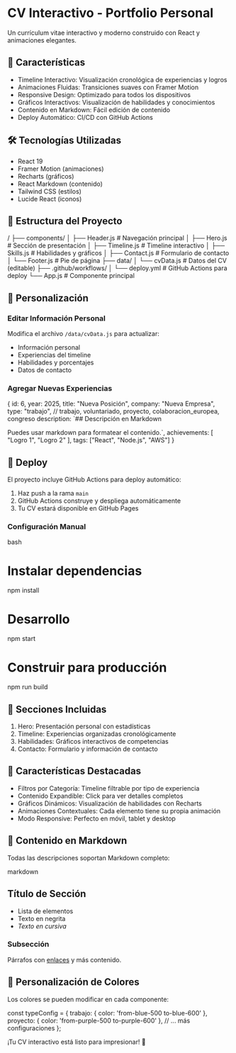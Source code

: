 # CV Interactivo - Portfolio Personal

Un currículum vitae interactivo y moderno construido con React y animaciones elegantes.

## 🚀 Características

- Timeline Interactivo: Visualización cronológica de experiencias y logros
- Animaciones Fluidas: Transiciones suaves con Framer Motion
- Responsive Design: Optimizado para todos los dispositivos
- Gráficos Interactivos: Visualización de habilidades y conocimientos
- Contenido en Markdown: Fácil edición de contenido
- Deploy Automático: CI/CD con GitHub Actions

## 🛠️ Tecnologías Utilizadas

- React 19
- Framer Motion (animaciones)
- Recharts (gráficos)
- React Markdown (contenido)
- Tailwind CSS (estilos)
- Lucide React (iconos)

## 📁 Estructura del Proyecto


/
├── components/
│   ├── Header.js          # Navegación principal
│   ├── Hero.js           # Sección de presentación
│   ├── Timeline.js       # Timeline interactivo
│   ├── Skills.js         # Habilidades y gráficos
│   ├── Contact.js        # Formulario de contacto
│   └── Footer.js         # Pie de página
├── data/
│   └── cvData.js         # Datos del CV (editable)
├── .github/workflows/
│   └── deploy.yml        # GitHub Actions para deploy
└── App.js                # Componente principal


## 🎨 Personalización

### Editar Información Personal

Modifica el archivo `/data/cvData.js` para actualizar:

- Información personal
- Experiencias del timeline
- Habilidades y porcentajes
- Datos de contacto

### Agregar Nuevas Experiencias


{
  id: 6,
  year: 2025,
  title: "Nueva Posición",
  company: "Nueva Empresa",
  type: "trabajo", // trabajo, voluntariado, proyecto, colaboracion_europea, congreso
  description: `## Descripción en Markdown
  
  Puedes usar markdown para formatear el contenido.`,
  achievements: [
    "Logro 1",
    "Logro 2"
  ],
  tags: ["React", "Node.js", "AWS"]
}


## 🚀 Deploy

El proyecto incluye GitHub Actions para deploy automático:

1. Haz push a la rama `main`
2. GitHub Actions construye y despliega automáticamente
3. Tu CV estará disponible en GitHub Pages

### Configuración Manual

bash
# Instalar dependencias
npm install

# Desarrollo
npm start

# Construir para producción
npm run build


## 📱 Secciones Incluidas

1. Hero: Presentación personal con estadísticas
2. Timeline: Experiencias organizadas cronológicamente
3. Habilidades: Gráficos interactivos de competencias
4. Contacto: Formulario y información de contacto

## 🎯 Características Destacadas

- Filtros por Categoría: Timeline filtrable por tipo de experiencia
- Contenido Expandible: Click para ver detalles completos
- Gráficos Dinámicos: Visualización de habilidades con Recharts
- Animaciones Contextuales: Cada elemento tiene su propia animación
- Modo Responsive: Perfecto en móvil, tablet y desktop

## 📝 Contenido en Markdown

Todas las descripciones soportan Markdown completo:

markdown
## Título de Sección

- Lista de elementos
- Texto en negrita
- *Texto en cursiva*

### Subsección

Párrafos con [enlaces](https://ejemplo.com) y más contenido.


## 🎨 Personalización de Colores

Los colores se pueden modificar en cada componente:


const typeConfig = {
  trabajo: { color: 'from-blue-500 to-blue-600' },
  proyecto: { color: 'from-purple-500 to-purple-600' },
  // ... más configuraciones
};


¡Tu CV interactivo está listo para impresionar! 🚀
